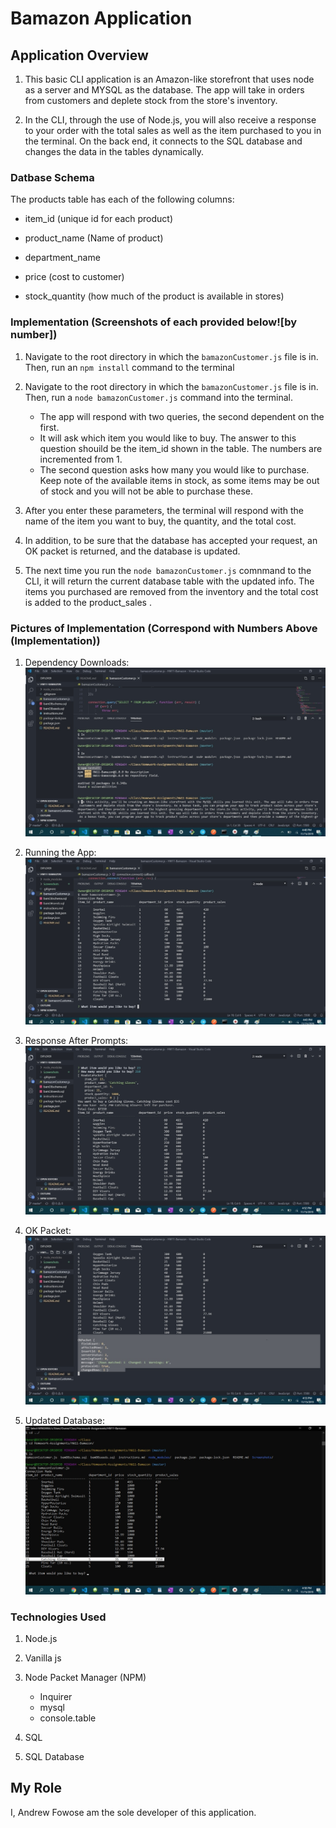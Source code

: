 # Bamazon Application

## Application Overview 

 1. This basic CLI application is an Amazon-like storefront that uses node as a server and MYSQL as the database. The app will take in orders from customers and deplete stock from the store's inventory. 
 
 2. In the CLI, through the use of Node.js, you will also receive a response to your order with the total sales as well as the item purchased to you in the terminal. On the back end, it connects to the SQL database and changes the data in the tables dynamically. 

### Datbase Schema 
 The products table has each of the following columns:

   * item_id (unique id for each product)

   * product_name (Name of product)

   * department_name  

   * price (cost to customer)

   * stock_quantity (how much of the product is available in stores)

### Implementation (Screenshots of each provided below![by number])
1. Navigate to the root directory in which the `bamazonCustomer.js` file is in. Then, run an `npm install` command to the terminal

2. Navigate to the root directory in which the `bamazonCustomer.js` file is in. Then, run a `node bamazonCustomer.js` command into the terminal. 
    * The app will respond with two queries, the second dependent on the first. 
    * It will ask which item you would like to buy. The answer to this question shouild be the item_id shown in the table. The numbers are incremented from 1. 
    * The second question asks how many you would like to purchase. Keep note of the available items in stock, as some items may be out of stock and you will not be able to purchase these. 


3. After you enter these parameters, the terminal will respond with the name of the item you want to buy, the quantity, and the total cost. 

4. In addition, to be sure that the database has accepted your request, an OK packet is returned, and the database is updated. 

5. The next time you run the `node bamazonCustomer.js`  comnmand to the CLI, it will return the current database table with the updated info. The items you purchased are removed from the inventory and the total cost is added to the product_sales . 

### Pictures of Implementation (Correspond with Numbers Above (Implementation))

1. Dependency Downloads: ![NPM](Screenshots/npminstall.jpg)

2. Running the App: ![Run](Screenshots/nodebamazonprompts.png.jpg)

3. Response After Prompts: ![Response](Screenshots/promptresponse.jpg)

4. OK Packet: ![OK](Screenshots/OkPacket.jpg)

5. Updated Database: ![Update](Screenshots/UpdatedDBInfo.jpg)

### Technologies Used 

1. Node.js

2. Vanilla js 

3. Node Packet Manager (NPM)
    * Inquirer 
    * mysql
    * console.table

4. SQL 

5. SQL Database


## My Role

I, Andrew Fowose am the sole developer of this application. 


